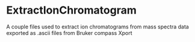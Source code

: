 # ExtractIonChromatogram
A couple files used to extract ion chromatograms from mass spectra data exported as .ascii files from Bruker compass Xport

